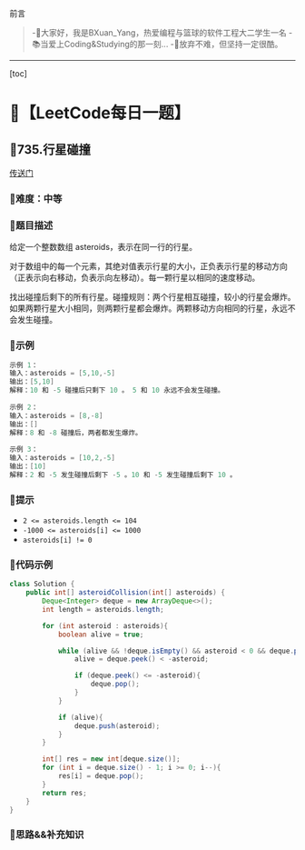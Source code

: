 前言
> -🏀大家好，我是BXuan_Yang，热爱编程与篮球的软件工程大二学生一名
> -📚当爱上Coding&Studying的那一刻...
> -🏃‍放弃不难，但坚持一定很酷。
---

[toc]

# 🍔【LeetCode每日一题】

##  🍟735.行星碰撞

[传送门](https://leetcode.cn/problems/asteroid-collision/)

### 🍕难度：中等

### 🌭题目描述

给定一个整数数组 asteroids，表示在同一行的行星。

对于数组中的每一个元素，其绝对值表示行星的大小，正负表示行星的移动方向（正表示向右移动，负表示向左移动）。每一颗行星以相同的速度移动。

找出碰撞后剩下的所有行星。碰撞规则：两个行星相互碰撞，较小的行星会爆炸。如果两颗行星大小相同，则两颗行星都会爆炸。两颗移动方向相同的行星，永远不会发生碰撞。


### 🍿示例 

```java
示例 1：
输入：asteroids = [5,10,-5]
输出：[5,10]
解释：10 和 -5 碰撞后只剩下 10 。 5 和 10 永远不会发生碰撞。
    
示例 2：
输入：asteroids = [8,-8]
输出：[]
解释：8 和 -8 碰撞后，两者都发生爆炸。
    
示例 3：
输入：asteroids = [10,2,-5]
输出：[10]
解释：2 和 -5 发生碰撞后剩下 -5 。10 和 -5 发生碰撞后剩下 10 。
```

### 🥓提示

- `2 <= asteroids.length <= 104`
- `-1000 <= asteroids[i] <= 1000`
- `asteroids[i] != 0`

### 🧇代码示例

```java
class Solution {
    public int[] asteroidCollision(int[] asteroids) {
        Deque<Integer> deque = new ArrayDeque<>();
        int length = asteroids.length;

        for (int asteroid : asteroids){
            boolean alive = true;

            while (alive && !deque.isEmpty() && asteroid < 0 && deque.peek() > 0){
                alive = deque.peek() < -asteroid;

                if (deque.peek() <= -asteroid){
                    deque.pop();
                }
            }

            if (alive){
                deque.push(asteroid);
            }
        }

        int[] res = new int[deque.size()];
        for (int i = deque.size() - 1; i >= 0; i--){
            res[i] = deque.pop();
        }
        return res;
    }
}
```
### 🧀思路&&补充知识